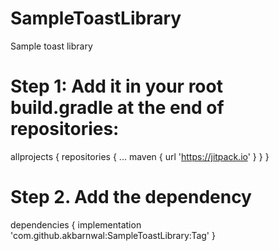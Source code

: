 # SampleToastLibrary
Sample toast library

# Step 1: Add it in your root build.gradle at the end of repositories:

 allprojects {
		repositories {
			...
			maven { url 'https://jitpack.io' }
		}
	}
  
  
# Step 2. Add the dependency 

  dependencies {
	        implementation 'com.github.akbarnwal:SampleToastLibrary:Tag'
	}
  
